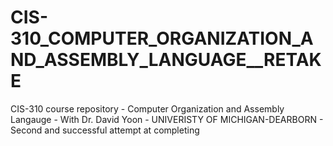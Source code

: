 # CIS-310_COMPUTER_ORGANIZATION_AND_ASSEMBLY_LANGUAGE__RETAKE

CIS-310 course repository - Computer Organization and Assembly Langauge - With Dr. David Yoon - UNIVERISTY OF MICHIGAN-DEARBORN - Second and successful attempt at completing 

